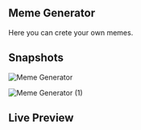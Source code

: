
## Meme Generator

Here you can crete your own memes.

## Snapshots

![Meme Generator](https://user-images.githubusercontent.com/72697074/121910775-2f4b5800-cd40-11eb-9ec9-c8f8a4100014.png)

![Meme Generator (1)](https://user-images.githubusercontent.com/72697074/121910833-3f633780-cd40-11eb-9173-6f2503e834bd.png)

## Live Preview

